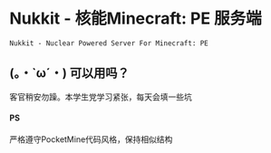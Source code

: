 # Nukkit - 核能Minecraft: PE 服务端
	Nukkit - Nuclear Powered Server For Minecraft: PE
## (。・`ω´・) 可以用吗？
客官稍安勿躁。本学生党学习紧张，每天会填一些坑
#### PS
严格遵守PocketMine代码风格，保持相似结构